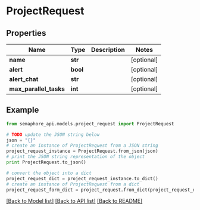 # ProjectRequest


## Properties
Name | Type | Description | Notes
------------ | ------------- | ------------- | -------------
**name** | **str** |  | [optional] 
**alert** | **bool** |  | [optional] 
**alert_chat** | **str** |  | [optional] 
**max_parallel_tasks** | **int** |  | [optional] 

## Example

```python
from semaphore_api.models.project_request import ProjectRequest

# TODO update the JSON string below
json = "{}"
# create an instance of ProjectRequest from a JSON string
project_request_instance = ProjectRequest.from_json(json)
# print the JSON string representation of the object
print ProjectRequest.to_json()

# convert the object into a dict
project_request_dict = project_request_instance.to_dict()
# create an instance of ProjectRequest from a dict
project_request_form_dict = project_request.from_dict(project_request_dict)
```
[[Back to Model list]](../README.md#documentation-for-models) [[Back to API list]](../README.md#documentation-for-api-endpoints) [[Back to README]](../README.md)


